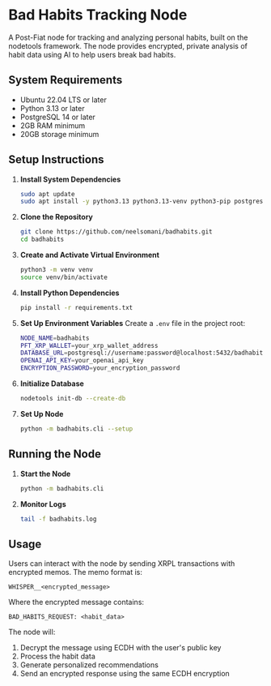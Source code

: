 # Bad Habits Tracking Node

A Post-Fiat node for tracking and analyzing personal habits, built on the nodetools framework. The node provides encrypted, private analysis of habit data using AI to help users break bad habits.

## System Requirements

- Ubuntu 22.04 LTS or later
- Python 3.13 or later
- PostgreSQL 14 or later
- 2GB RAM minimum
- 20GB storage minimum

## Setup Instructions

1. **Install System Dependencies**
   ```bash
   sudo apt update
   sudo apt install -y python3.13 python3.13-venv python3-pip postgresql postgresql-contrib
   ```

2. **Clone the Repository**
   ```bash
   git clone https://github.com/neelsomani/badhabits.git
   cd badhabits
   ```

3. **Create and Activate Virtual Environment**
   ```bash
   python3 -m venv venv
   source venv/bin/activate
   ```

4. **Install Python Dependencies**
   ```bash
   pip install -r requirements.txt
   ```

5. **Set Up Environment Variables**
   Create a `.env` file in the project root:
   ```bash
   NODE_NAME=badhabits
   PFT_XRP_WALLET=your_xrp_wallet_address
   DATABASE_URL=postgresql://username:password@localhost:5432/badhabits
   OPENAI_API_KEY=your_openai_api_key
   ENCRYPTION_PASSWORD=your_encryption_password
   ```

6. **Initialize Database**
   ```bash
   nodetools init-db --create-db
   ```

7. **Set Up Node**
   ```bash
   python -m badhabits.cli --setup
   ```

## Running the Node

1. **Start the Node**
   ```bash
   python -m badhabits.cli
   ```

2. **Monitor Logs**
   ```bash
   tail -f badhabits.log
   ```

## Usage

Users can interact with the node by sending XRPL transactions with encrypted memos. The memo format is:

```
WHISPER__<encrypted_message>
```

Where the encrypted message contains:
```
BAD_HABITS_REQUEST: <habit_data>
```

The node will:
1. Decrypt the message using ECDH with the user's public key
2. Process the habit data
3. Generate personalized recommendations
4. Send an encrypted response using the same ECDH encryption
